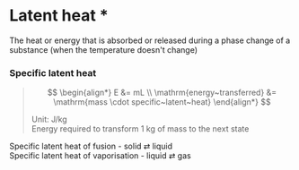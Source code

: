 # Latent heat \*

The heat or energy that is absorbed or released during a phase change of a substance (when the temperature doesn't change)

### Specific latent heat

> $$
> \begin{align*}
>   E &= mL \\
>   \mathrm{energy~transferred} &= \mathrm{mass \cdot specific~latent~heat}
> \end{align*}
> $$
>
> Unit: J/kg \
> Energy required to transform 1 kg of mass to the next state

Specific latent heat of fusion - solid ⇄ liquid \
Specific latent heat of vaporisation - liquid ⇄ gas
